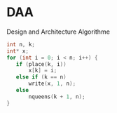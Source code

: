 # DAA
 Design and Architecture Algorithme

 ```c
int n, k;
int* x;
for (int i = 0; i < n; i++) {
    if (place(k, i))
        x[k] = i;
    else if (k == n)
        write(x, 1, n);
    else
        nqueens(k + 1, n);
}
```
